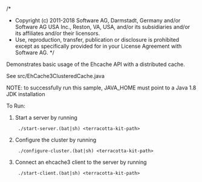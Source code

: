 /*
 * Copyright (c) 2011-2018 Software AG, Darmstadt, Germany and/or Software AG USA Inc., Reston, VA, USA, and/or its subsidiaries and/or its affiliates and/or their licensors.
 * Use, reproduction, transfer, publication or disclosure is prohibited except as specifically provided for in your License Agreement with Software AG.
 */

Demonstrates basic usage of the Ehcache API with a distributed cache.

See src/EhCache3ClusteredCache.java

NOTE: to successfully run this sample, JAVA_HOME must point to a Java 1.8 JDK installation

To Run:
1. Start a server by running 
        
        ./start-server.(bat|sh) <terracotta-kit-path>
    
2. Configure the cluster by running 
        
        ./configure-cluster.(bat|sh) <terracotta-kit-path>
        
3. Connect an ehcache3 client to the server by running 

        ./start-client.(bat|sh) <terracotta-kit-path>
